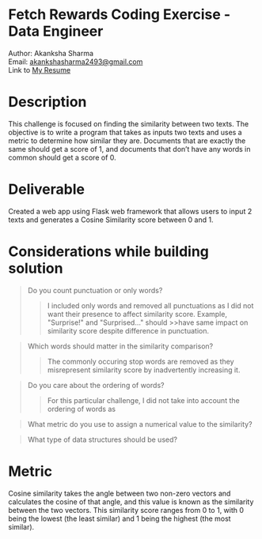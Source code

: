 # Fetch Rewards Coding Exercise - Data Engineer
Author: Akanksha Sharma <br/>
Email:  akankshasharma2493@gmail.com <br/>
Link to [My Resume](https://github.com/AkankshaSharma2493/Resume/blob/main/Resume_Akanksha.pdf)

# Description
This challenge is focused on finding the similarity between two texts. The objective is to write a program that takes as inputs two texts and uses a metric to determine how similar they are. Documents that are exactly the same should get a score of 1, and documents that don’t have any words in common should get a score of 0.

# Deliverable
Created a web app using Flask web framework that allows users to input 2 texts and generates a Cosine Similarity score between 0 and 1.

# Considerations while building solution
>Do you count punctuation or only words?
>> I included only words and removed all punctuations as I did not want their presence to affect similarity score. Example, "Surprise!" and "Surprised..." should >>have same impact on similarity score despite difference in punctuation. 

> Which words should matter in the similarity comparison?
>> The commonly occuring stop words are removed as they misrepresent similarity score by inadvertently increasing it. 

> Do you care about the ordering of words?
>> For this particular challenge, I did not take into account the ordering of words as 

> What metric do you use to assign a numerical value to the similarity?


> What type of data structures should be used?

# Metric
Cosine similarity takes the angle between two non-zero vectors and calculates the cosine of that angle, and this value is known as the similarity between the two vectors. This similarity score ranges from 0 to 1, with 0 being the lowest (the least similar) and 1 being the highest (the most similar).
